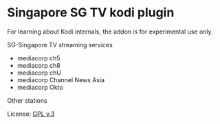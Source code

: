 # Singapore SG TV kodi plugin

For learning about Kodi internals, the addon is for
experimental use only.  


SG-Singapore TV streaming services

* mediacorp ch5
* mediacorp ch8
* mediacorp chU
* mediacorp Channel News Asia
* mediacorp Okto

Other stations

License: [GPL v.3](http://www.gnu.org/copyleft/gpl.html)
